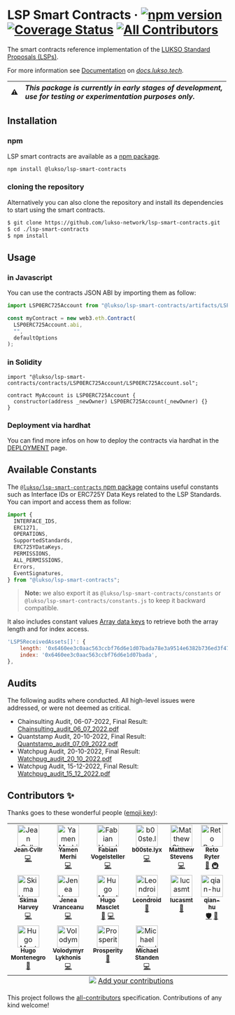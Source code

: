 # LSP Smart Contracts &middot; [![npm version](https://img.shields.io/npm/v/@lukso/lsp-smart-contracts.svg?style=flat)](https://www.npmjs.com/package/@lukso/lsp-smart-contracts) [![Coverage Status](https://coveralls.io/repos/github/lukso-network/lsp-smart-contracts/badge.svg?branch=develop)](https://coveralls.io/github/lukso-network/lsp-smart-contracts?branch=develop) [![All Contributors](https://img.shields.io/badge/all_contributors-17-orange.svg?style=flat-square)](#contributors-)

The smart contracts reference implementation of the [LUKSO Standard Proposals (LSPs)](https://github.com/lukso-network/LIPs/tree/main/LSPs).

For more information see [Documentation](https://docs.lukso.tech/standards/smart-contracts/introduction) on _[docs.lukso.tech](https://docs.lukso.tech/standards/introduction)._

| :warning: | _This package is currently in early stages of development,<br/> use for testing or experimentation purposes only._ |
| :-------: | :----------------------------------------------------------------------------------------------------------------- |

## Installation

### npm

LSP smart contracts are available as a [npm package](https://www.npmjs.com/package/@lukso/lsp-smart-contracts).

```bash
npm install @lukso/lsp-smart-contracts
```

### cloning the repository

Alternatively you can also clone the repository and install its dependencies to start using the smart contracts.

```bash
$ git clone https://github.com/lukso-network/lsp-smart-contracts.git
$ cd ./lsp-smart-contracts
$ npm install
```

## Usage

### in Javascript

You can use the contracts JSON ABI by importing them as follow:

```javascript
import LSP0ERC725Account from "@lukso/lsp-smart-contracts/artifacts/LSP0ERC725Account.json";

const myContract = new web3.eth.Contract(
  LSP0ERC725Account.abi,
  "",
  defaultOptions
);
```

### in Solidity

```sol
import "@lukso/lsp-smart-contracts/contracts/LSP0ERC725Account/LSP0ERC725Account.sol";

contract MyAccount is LSP0ERC725Account {
  constructor(address _newOwner) LSP0ERC725Account(_newOwner) {}
}

```

### Deployment via hardhat

You can find more infos on how to deploy the contracts via hardhat in the [DEPLOYMENT](./DEPLOYMENT.md) page.

## Available Constants

The [`@lukso/lsp-smart-contracts` npm package](https://www.npmjs.com/package/@lukso/lsp-smart-contracts) contains useful constants such as Interface IDs or ERC725Y Data Keys related to the LSP Standards. You can import and access them as follow:

```ts
import {
  INTERFACE_IDS,
  ERC1271,
  OPERATIONS,
  SupportedStandards,
  ERC725YDataKeys,
  PERMISSIONS,
  ALL_PERMISSIONS,
  Errors,
  EventSignatures,
} from "@lukso/lsp-smart-contracts";
```

> **Note:** we also export it as `@lukso/lsp-smart-contracts/constants` or `@lukso/lsp-smart-contracts/constants.js` to keep it backward compatible.

It also includes constant values [Array data keys](https://github.com/lukso-network/LIPs/blob/main/LSPs/LSP-2-ERC725YJSONSchema.md#Array) to retrieve both the array length and for index access.

```js
'LSP5ReceivedAssets[]': {
    length: '0x6460ee3c0aac563ccbf76d6e1d07bada78e3a9514e6382b736ed3f478ab7b90b',
    index: '0x6460ee3c0aac563ccbf76d6e1d07bada',
},
```

## Audits

The following audits where conducted. All high-level issues were addressed, or were not deemed as critical.

- Chainsulting Audit, 06-07-2022, Final Result: [Chainsulting_audit_06_07_2022.pdf](./audits/Chainsulting_audit_06_07_2022.pdf)
- Quantstamp Audit, 20-10-2022, Final Result: [Quantstamp_audit_07_09_2022.pdf](./audits/Quantstamp_audit_07_09_2022.pdf)
- Watchpug Audit, 20-10-2022, Final Result: [Watchpug_audit_20_10_2022.pdf](./audits/Watchpug_audit_20_10_2022.pdf)
- Watchpug Audit, 15-12-2022, Final Result: [Watchpug_audit_15_12_2022.pdf](./audits/Watchpug_audit_15_12_2022.pdf)

## Contributors ✨

Thanks goes to these wonderful people ([emoji key](https://allcontributors.org/docs/en/emoji-key)):

<!-- ALL-CONTRIBUTORS-LIST:START - Do not remove or modify this section -->
<!-- prettier-ignore-start -->
<!-- markdownlint-disable -->
<table>
  <tbody>
    <tr>
      <td align="center" valign="top" width="14.28%"><a href="https://github.com/CJ42"><img src="https://avatars.githubusercontent.com/u/31145285?v=4?s=50" width="50px;" alt="Jean Cvllr"/><br /><sub><b>Jean Cvllr</b></sub></a><br /><a href="https://github.com/Fabian Vogelsteller/lsp-smart-contracts/commits?author=CJ42" title="Code">💻</a></td>
      <td align="center" valign="top" width="14.28%"><a href="https://github.com/YamenMerhi"><img src="https://avatars.githubusercontent.com/u/86341666?v=4?s=50" width="50px;" alt="Yamen Merhi"/><br /><sub><b>Yamen Merhi</b></sub></a><br /><a href="https://github.com/Fabian Vogelsteller/lsp-smart-contracts/commits?author=YamenMerhi" title="Code">💻</a></td>
      <td align="center" valign="top" width="14.28%"><a href="https://lukso.network/"><img src="https://avatars.githubusercontent.com/u/232662?v=4?s=50" width="50px;" alt="Fabian Vogelsteller"/><br /><sub><b>Fabian Vogelsteller</b></sub></a><br /><a href="https://github.com/Fabian Vogelsteller/lsp-smart-contracts/commits?author=frozeman" title="Code">💻</a></td>
      <td align="center" valign="top" width="14.28%"><a href="https://github.com/b00ste"><img src="https://avatars.githubusercontent.com/u/62855857?v=4?s=50" width="50px;" alt="b00ste.lyx"/><br /><sub><b>b00ste.lyx</b></sub></a><br /><a href="https://github.com/Fabian Vogelsteller/lsp-smart-contracts/commits?author=b00ste" title="Code">💻</a></td>
      <td align="center" valign="top" width="14.28%"><a href="http://www.mattgstevens.com/"><img src="https://avatars.githubusercontent.com/u/2363636?v=4?s=50" width="50px;" alt="Matthew Stevens"/><br /><sub><b>Matthew Stevens</b></sub></a><br /><a href="https://github.com/Fabian Vogelsteller/lsp-smart-contracts/commits?author=mattgstevens" title="Code">💻</a></td>
      <td align="center" valign="top" width="14.28%"><a href="http://rryter.ch/"><img src="https://avatars.githubusercontent.com/u/798709?v=4?s=50" width="50px;" alt="Reto Ryter"/><br /><sub><b>Reto Ryter</b></sub></a><br /><a href="#tool-rryter" title="Tools">🔧</a> <a href="#infra-rryter" title="Infrastructure (Hosting, Build-Tools, etc)">🚇</a></td>
      <td align="center" valign="top" width="14.28%"><a href="https://github.com/CallumGrindle"><img src="https://avatars.githubusercontent.com/u/54543428?v=4?s=50" width="50px;" alt="Callum Grindle"/><br /><sub><b>Callum Grindle</b></sub></a><br /><a href="https://github.com/Fabian Vogelsteller/lsp-smart-contracts/pulls?q=is%3Apr+reviewed-by%3ACallumGrindle" title="Reviewed Pull Requests">👀</a></td>
    </tr>
    <tr>
      <td align="center" valign="top" width="14.28%"><a href="https://github.com/skimaharvey"><img src="https://avatars.githubusercontent.com/u/64636974?v=4?s=50" width="50px;" alt="Skima Harvey"/><br /><sub><b>Skima Harvey</b></sub></a><br /><a href="https://github.com/Fabian Vogelsteller/lsp-smart-contracts/commits?author=skimaharvey" title="Code">💻</a></td>
      <td align="center" valign="top" width="14.28%"><a href="https://stackoverflow.com/users/7210237/jenea-vranceanu"><img src="https://avatars.githubusercontent.com/u/36865532?v=4?s=50" width="50px;" alt="Jenea Vranceanu"/><br /><sub><b>Jenea Vranceanu</b></sub></a><br /><a href="https://github.com/Fabian Vogelsteller/lsp-smart-contracts/commits?author=JeneaVranceanu" title="Code">💻</a></td>
      <td align="center" valign="top" width="14.28%"><a href="http://www.hugomasclet.com/"><img src="https://avatars.githubusercontent.com/u/477945?v=4?s=50" width="50px;" alt="Hugo Masclet"/><br /><sub><b>Hugo Masclet</b></sub></a><br /><a href="https://github.com/Fabian Vogelsteller/lsp-smart-contracts/pulls?q=is%3Apr+reviewed-by%3AHugoo" title="Reviewed Pull Requests">👀</a> <a href="https://github.com/Fabian Vogelsteller/lsp-smart-contracts/commits?author=Hugoo" title="Code">💻</a></td>
      <td align="center" valign="top" width="14.28%"><a href="https://github.com/Leondroids"><img src="https://avatars.githubusercontent.com/u/11769769?v=4?s=50" width="50px;" alt="Leondroid"/><br /><sub><b>Leondroid</b></sub></a><br /><a href="https://github.com/Fabian Vogelsteller/lsp-smart-contracts/pulls?q=is%3Apr+reviewed-by%3ALeondroids" title="Reviewed Pull Requests">👀</a></td>
      <td align="center" valign="top" width="14.28%"><a href="https://github.com/lucasmt"><img src="https://avatars.githubusercontent.com/u/36549752?v=4?s=50" width="50px;" alt="lucasmt"/><br /><sub><b>lucasmt</b></sub></a><br /><a href="https://github.com/Fabian Vogelsteller/lsp-smart-contracts/issues?q=author%3Alucasmt" title="Bug reports">🐛</a></td>
      <td align="center" valign="top" width="14.28%"><a href="https://github.com/qian-hu"><img src="https://avatars.githubusercontent.com/u/88806138?v=4?s=50" width="50px;" alt="qian-hu"/><br /><sub><b>qian-hu</b></sub></a><br /><a href="#security-qian-hu" title="Security">🛡️</a> <a href="https://github.com/Fabian Vogelsteller/lsp-smart-contracts/issues?q=author%3Aqian-hu" title="Bug reports">🐛</a></td>
      <td align="center" valign="top" width="14.28%"><a href="https://github.com/magalimorin18"><img src="https://avatars.githubusercontent.com/u/51906903?v=4?s=50" width="50px;" alt="Magali Morin"/><br /><sub><b>Magali Morin</b></sub></a><br /><a href="https://github.com/Fabian Vogelsteller/lsp-smart-contracts/commits?author=magalimorin18" title="Code">💻</a></td>
    </tr>
    <tr>
      <td align="center" valign="top" width="14.28%"><a href="https://github.com/Hugo0"><img src="https://avatars.githubusercontent.com/u/12943235?v=4?s=50" width="50px;" alt="Hugo Montenegro"/><br /><sub><b>Hugo Montenegro</b></sub></a><br /><a href="https://github.com/Fabian Vogelsteller/lsp-smart-contracts/commits?author=Hugo0" title="Documentation">📖</a></td>
      <td align="center" valign="top" width="14.28%"><a href="https://lykhonis.com/"><img src="https://avatars.githubusercontent.com/u/881338?v=4?s=50" width="50px;" alt="Volodymyr Lykhonis"/><br /><sub><b>Volodymyr Lykhonis</b></sub></a><br /><a href="https://github.com/Fabian Vogelsteller/lsp-smart-contracts/commits?author=lykhonis" title="Code">💻</a></td>
      <td align="center" valign="top" width="14.28%"><a href="https://onahprosperity.github.io/"><img src="https://avatars.githubusercontent.com/u/40717516?v=4?s=50" width="50px;" alt="Prosperity"/><br /><sub><b>Prosperity</b></sub></a><br /><a href="https://github.com/Fabian Vogelsteller/lsp-smart-contracts/commits?author=OnahProsperity" title="Documentation">📖</a></td>
      <td align="center" valign="top" width="14.28%"><a href="https://michael.standen.link/"><img src="https://avatars.githubusercontent.com/u/1460552?v=4?s=50" width="50px;" alt="Michael Standen"/><br /><sub><b>Michael Standen</b></sub></a><br /><a href="https://github.com/lukso-network/lsp-smart-contracts/commits?author=ScreamingHawk" title="Code">💻</a></td>
    </tr>
  </tbody>
  <tfoot>
    <tr>
      <td align="center" size="13px" colspan="7">
        <img src="https://raw.githubusercontent.com/all-contributors/all-contributors-cli/1b8533af435da9854653492b1327a23a4dbd0a10/assets/logo-small.svg">
          <a href="https://all-contributors.js.org/docs/en/bot/usage">Add your contributions</a>
        </img>
      </td>
    </tr>
  </tfoot>
</table>

<!-- markdownlint-restore -->
<!-- prettier-ignore-end -->

<!-- ALL-CONTRIBUTORS-LIST:END -->

This project follows the [all-contributors](https://github.com/all-contributors/all-contributors) specification. Contributions of any kind welcome!
